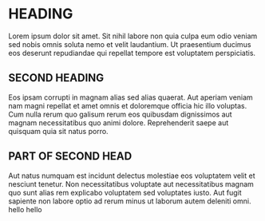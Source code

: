 # HEADING

Lorem ipsum dolor sit amet. Sit nihil labore non quia culpa eum odio veniam sed nobis omnis soluta nemo et velit laudantium. Ut praesentium ducimus eos deserunt repudiandae qui repellat tempore est voluptatem perspiciatis.

## SECOND HEADING

Eos ipsam corrupti in magnam alias sed alias quaerat. Aut aperiam veniam nam magni repellat et amet omnis et doloremque officia hic illo voluptas. Cum nulla rerum quo galisum rerum eos quibusdam dignissimos aut magnam necessitatibus quo animi dolore. Reprehenderit saepe aut quisquam quia sit natus porro.

## PART OF SECOND HEAD

Aut natus numquam est incidunt delectus molestiae eos voluptatem velit et nesciunt tenetur. Non necessitatibus voluptate aut necessitatibus magnam quo sunt alias rem explicabo voluptatem sed voluptates iusto. Aut fugit sapiente non labore optio ad rerum minus ut laborum autem deleniti omni.
hello
hello
